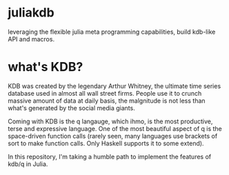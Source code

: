 # juliakdb
leveraging the flexible julia meta programming capabilities, build kdb-like API and macros. 


# what's KDB? 
KDB was created by the legendary Arthur Whitney, the ultimate time series database used in almost all wall street firms. 
People use it to crunch massive amount of data at daily basis, the malgnitude is not less than what's generated by the social media giants. 

Coming with KDB is the q langauge, which ihmo, is the most productive, terse and expressive language. One of the most beautiful aspect of q is the space-driven function calls (rarely seen, many languages use brackets of sort to make function calls. Only Haskell supports it to some extend). 

In this repository, I'm taking a humble path to implement the features of kdb/q in Julia. 
